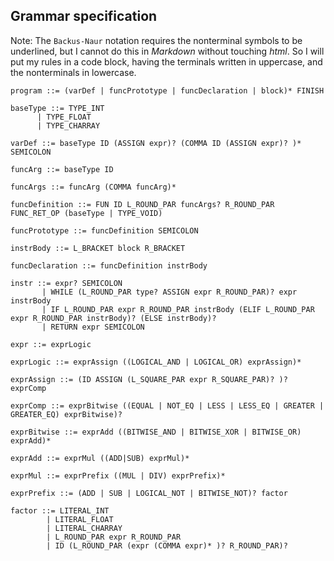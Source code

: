 ## Grammar specification

Note: The `Backus-Naur` notation requires the nonterminal symbols to be underlined, but I cannot do this in *Markdown* without touching _html_. So I will put my rules in a code block, having the terminals written in uppercase, and the nonterminals in lowercase.

```
program ::= (varDef | funcPrototype | funcDeclaration | block)* FINISH

baseType ::= TYPE_INT
      | TYPE_FLOAT
      | TYPE_CHARRAY

varDef ::= baseType ID (ASSIGN expr)? (COMMA ID (ASSIGN expr)? )* SEMICOLON 

funcArg ::= baseType ID

funcArgs ::= funcArg (COMMA funcArg)*

funcDefinition ::= FUN ID L_ROUND_PAR funcArgs? R_ROUND_PAR FUNC_RET_OP (baseType | TYPE_VOID)

funcPrototype ::= funcDefinition SEMICOLON

instrBody ::= L_BRACKET block R_BRACKET

funcDeclaration ::= funcDefinition instrBody

instr ::= expr? SEMICOLON
       | WHILE (L_ROUND_PAR type? ASSIGN expr R_ROUND_PAR)? expr instrBody
       | IF L_ROUND_PAR expr R_ROUND_PAR instrBody (ELIF L_ROUND_PAR expr R_ROUND_PAR instrBody)? (ELSE instrBody)?
       | RETURN expr SEMICOLON

expr ::= exprLogic

exprLogic ::= exprAssign ((LOGICAL_AND | LOGICAL_OR) exprAssign)*

exprAssign ::= (ID ASSIGN (L_SQUARE_PAR expr R_SQUARE_PAR)? )? exprComp

exprComp ::= exprBitwise ((EQUAL | NOT_EQ | LESS | LESS_EQ | GREATER | GREATER_EQ) exprBitwise)?

exprBitwise ::= exprAdd ((BITWISE_AND | BITWISE_XOR | BITWISE_OR) exprAdd)*

exprAdd ::= exprMul ((ADD|SUB) exprMul)*

exprMul ::= exprPrefix ((MUL | DIV) exprPrefix)*

exprPrefix ::= (ADD | SUB | LOGICAL_NOT | BITWISE_NOT)? factor

factor ::= LITERAL_INT
        | LITERAL_FLOAT
        | LITERAL_CHARRAY
        | L_ROUND_PAR expr R_ROUND_PAR
        | ID (L_ROUND_PAR (expr (COMMA expr)* )? R_ROUND_PAR)?

```

